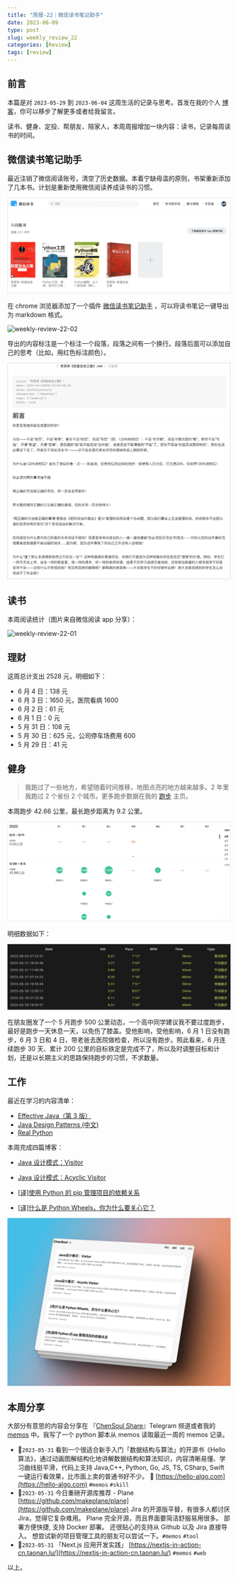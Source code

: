 ```yaml
---
title: "周报-22｜微信读书笔记助手"
date: 2023-06-09
type: post
slug: weekly_review_22
categories: [Review]
tags: [review]
---
```


## 前言

本篇是对 `2023-05-29` 到 `2023-06-04` 这周生活的记录与思考。首发在我的个人 [博客](https://blog.chensoul.cc/)，你可以移步了解更多或者给我留言。

读书、健身、定投、帮朋友、陪家人，本周周报增加一块内容：读书，记录每周读书的时间。

## 微信读书笔记助手

最近注销了微信阅读账号，清空了历史数据。本着宁缺毋滥的原则，书架重新添加了几本书。计划是重新使用微信阅读养成读书的习惯。

![weekly-review-22-03](/images/weekly-review-22-03.webp)

在 chrome 浏览器添加了一个插件 [微信读书笔记助手](https://chrome.google.com/webstore/detail/%E5%BE%AE%E4%BF%A1%E8%AF%BB%E4%B9%A6%E7%AC%94%E8%AE%B0%E5%8A%A9%E6%89%8B/cmlenojlebcodibpdhmklglnbaghpdcg) ，可以将读书笔记一键导出为 markdown 格式。

<img src="/image/weekly-review-22-02.webp" alt="weekly-review-22-02" style="width:50%;" />

导出的内容标注是一个标注一个段落，段落之间有一个换行。段落后面可以添加自己的思考（比如，用红色标注颜色）。

![weekly-review-22-07](/images/weekly-review-22-07.webp)

## 读书

本周阅读统计（图片来自微信阅读 app 分享）：

<img src="/image/weekly-review-22-01.webp" alt="weekly-review-22-01" style="width:50%;" />

## 理财

这周总计支出 2528 元，明细如下：

- 6 月 4 日：138 元
- 6 月 3 日：1650 元，医院看病 1600
- 6 月 2 日：61 元
- 6 月 1 日：0 元
- 5 月 31 日：108 元
- 5 月 30 日：625 元，公司停车场费用 600
- 5 月 29 日：41 元

## 健身

> 我跑过了一些地方，希望随着时间推移，地图点亮的地方越来越多。2 年里我跑过 2 个省份 2 个城市。更多跑步数据在我的 [跑步](https://run.chensoul.cc/) 主页。

本周跑步 42.66 公里，最长跑步距离为 9.2 公里。

![weekly-review-22-04](/images/weekly-review-22-04.webp)

明细数据如下：

![weekly-review-22-05](/images/weekly-review-22-05.webp)

在朋友圈发了一个 5 月跑步 500 公里动态，一个高中同学建议我不要过度跑步，最好是跑步一天休息一天，以免伤了膝盖。受他影响，受他影响，6 月 1 日没有跑步，6 月 3 日和 4 日，带老爸去医院做检查，所以没有跑步。照此看来，6 月连续跑步 30 天、累计 200 公里的目标铁定是完成不了，所以及时调整目标和计划，还是以长期主义的思路保持跑步的习惯，不求数量。

## 工作

最近在学习的内容清单：

- [Effective Java（第 3 版）](https://github.com/clxering/Effective-Java-3rd-edition-Chinese-English-bilingual/tree/dev)
- [Java Design Patterns (中文)](https://java-design-patterns.com/zh/)
- [Real Python](https://realpython.com/)

本周完成四篇博客：

- [Java 设计模式：Visitor](/posts/2023/06/02/java-design-patterns-visitor/)

- [Java 设计模式：Acyclic Visitor](/posts/2023/06/01/java-design-patterns-acyclic-visitor/)

- [[译]使用 Python 的 pip 管理项目的依赖关系](/posts/2023/06/01/what-is-pip/)
- [[译]什么是 Python Wheels，你为什么要关心它？](/posts/2023/06/01/python-wheels/)

![weekly-review-22-06](/images/weekly-review-22-06.webp)

## 本周分享

大部分有意思的内容会分享在 『[ChenSoul Share](https://t.me/chensouls)』Telegram 频道或者我的 [memos](https://memos.chensoul.cc/) 中。我写了一个 python 脚本从 memos 读取最近一周的 memos 记录。

- 📌`2023-05-31` 看到一个很适合新手入门「数据结构与算法」的开源书《Hello 算法》，通过动画图解结构化地讲解数据结构和算法知识，内容清晰易懂、学习曲线挺平滑，代码上支持 Java,C++, Python, Go, JS, TS, CSharp, Swift 一键运行看效果，比市面上卖的普通书好不少。 🤖 [https://hello-algo.com](https://hello-algo.com) `#memos` `#skill`
- 📌`2023-05-31` 今日重磅开源库推荐 - Plane [https://github.com/makeplane/plane](https://github.com/makeplane/plane) Jira 的开源版平替，有很多人都讨厌 Jira，觉得它复杂难用。 Plane 完全开源，而且界面要简洁舒服易用很多。 部署方便快捷, 支持 Docker 部署。 还很贴心的支持从 Github 以及 Jira 直接导入。 想尝试新的项目管理工具的朋友可以尝试一下。`#memos` `#tool`
- 📌`2023-05-31` 「Next.js 应用开发实践」 [https://nextjs-in-action-cn.taonan.lu/](https://nextjs-in-action-cn.taonan.lu/) `#memos` `#web`

以上。
